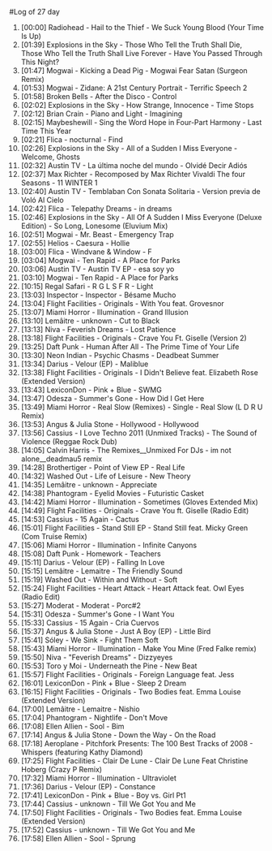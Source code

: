 #Log of 27 day

1. [00:00] Radiohead - Hail to the Thief - We Suck Young Blood (Your Time Is Up)
1. [01:39] Explosions in the Sky - Those Who Tell the Truth Shall Die, Those Who Tell the Truth Shall Live Forever - Have You Passed Through This Night?
1. [01:47] Mogwai - Kicking a Dead Pig - Mogwai Fear Satan (Surgeon Remix)
1. [01:53] Mogwai - Zidane: A 21st Century Portrait - Terrific Speech 2
1. [01:58] Broken Bells - After the Disco - Control
1. [02:02] Explosions in the Sky - How Strange, Innocence - Time Stops
1. [02:12] Brian Crain - Piano and Light - Imagining
1. [02:15] Maybeshewill - Sing the Word Hope in Four-Part Harmony - Last Time This Year
1. [02:21] Flica - nocturnal - Find
1. [02:26] Explosions in the Sky - All of a Sudden I Miss Everyone - Welcome, Ghosts
1. [02:32] Austin TV - La última noche del mundo - Olvidé Decir Adiós
1. [02:37] Max Richter - Recomposed by Max Richter Vivaldi The four Seasons - 11 WINTER 1
1. [02:40] Austin TV - Temblaban Con Sonata Solitaria - Version previa de Voló Al Cielo
1. [02:42] Flica - Telepathy Dreams - in dreams
1. [02:46] Explosions in the Sky - All Of A Sudden I Miss Everyone (Deluxe Edition) - So Long, Lonesome (Eluvium Mix)
1. [02:51] Mogwai - Mr. Beast - Emergency Trap
1. [02:55] Helios - Caesura - Hollie
1. [03:00] Flica - Windvane & Window - F
1. [03:04] Mogwai - Ten Rapid - A Place for Parks
1. [03:06] Austin TV - Austin TV EP - esa soy yo
1. [03:10] Mogwai - Ten Rapid - A Place for Parks
1. [10:15] Regal Safari - R G L S F R - Light
1. [13:03] Inspector - Inspector - Bésame Mucho
1. [13:04] Flight Facilities - Originals - With You feat. Grovesnor
1. [13:07] Miami Horror - Illumination - Grand Illusion
1. [13:10] Lemâitre - unknown - Cut to Black
1. [13:13] Niva - Feverish Dreams - Lost Patience
1. [13:18] Flight Facilities - Originals - Crave You Ft. Giselle (Version 2)
1. [13:25] Daft Punk - Human After All - The Prime Time of Your Life
1. [13:30] Neon Indian - Psychic Chasms - Deadbeat Summer
1. [13:34] Darius - Velour (EP) - Maliblue
1. [13:38] Flight Facilities - Originals - I Didn't Believe feat. Elizabeth Rose (Extended Version)
1. [13:43] LexiconDon - Pink + Blue - SWMG
1. [13:47] Odesza - Summer's Gone - How Did I Get Here
1. [13:49] Miami Horror - Real Slow (Remixes) - Single - Real Slow (L D R U Remix)
1. [13:53] Angus & Julia Stone - Hollywood - Hollywood
1. [13:56] Cassius - I Love Techno 2011 (Unmixed Tracks) - The Sound of Violence (Reggae Rock Dub)
1. [14:05] Calvin Harris - The Remixes__Unmixed For DJs - im not alone__deadmau5 remix
1. [14:28] Brothertiger - Point of View EP - Real Life
1. [14:32] Washed Out - Life of Leisure - New Theory
1. [14:35] Lemâitre - unknown - Appreciate
1. [14:38] Phantogram - Eyelid Movies - Futuristic Casket
1. [14:42] Miami Horror - Illumination - Sometimes (Gloves Extended Mix)
1. [14:49] Flight Facilities - Originals - Crave You ft. Giselle (Radio Edit)
1. [14:53] Cassius - 15 Again - Cactus
1. [15:01] Flight Facilities - Stand Still EP - Stand Still feat. Micky Green (Com Truise Remix)
1. [15:06] Miami Horror - Illumination - Infinite Canyons
1. [15:08] Daft Punk - Homework - Teachers
1. [15:11] Darius - Velour (EP) - Falling In Love
1. [15:15] Lemâitre - Lemaitre - The Friendly Sound
1. [15:19] Washed Out - Within and Without - Soft
1. [15:24] Flight Facilities - Heart Attack - Heart Attack feat. Owl Eyes (Radio Edit)
1. [15:27] Moderat - Moderat - Porc#2
1. [15:31] Odesza - Summer's Gone - I Want You
1. [15:33] Cassius - 15 Again - Cria Cuervos
1. [15:37] Angus & Julia Stone - Just A Boy (EP) - Little Bird
1. [15:41] Sóley - We Sink - Fight Them Soft
1. [15:43] Miami Horror - Illumination - Make You Mine (Fred Falke remix)
1. [15:50] Niva - "Feverish Dreams" - Dizzyeyes
1. [15:53] Toro y Moi - Underneath the Pine - New Beat
1. [15:57] Flight Facilities - Originals - Foreign Language feat. Jess
1. [16:01] LexiconDon - Pink + Blue - Sleep 2 Dream
1. [16:15] Flight Facilities - Originals - Two Bodies feat. Emma Louise (Extended Version)
1. [17:00] Lemâitre - Lemaitre - Nishio
1. [17:04] Phantogram - Nightlife - Don't Move
1. [17:08] Ellen Allien - Sool - Bim
1. [17:14] Angus & Julia Stone - Down the Way - On the Road
1. [17:18] Aeroplane - Pitchfork Presents: The 100 Best Tracks of 2008 - Whispers (featuring Kathy Diamond)
1. [17:25] Flight Facilities - Clair De Lune - Clair De Lune Feat Christine Hoberg (Crazy P Remix)
1. [17:32] Miami Horror - Illumination - Ultraviolet
1. [17:36] Darius - Velour (EP) - Constance
1. [17:41] LexiconDon - Pink + Blue - Boy vs. Girl Pt1
1. [17:44] Cassius - unknown - Till We Got You and Me
1. [17:50] Flight Facilities - Originals - Two Bodies feat. Emma Louise (Extended Version)
1. [17:52] Cassius - unknown - Till We Got You and Me
1. [17:58] Ellen Allien - Sool - Sprung
